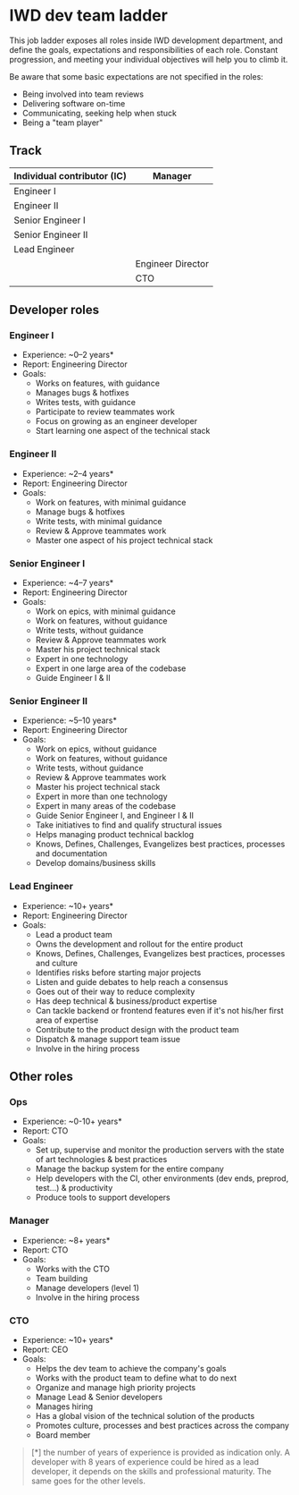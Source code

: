 # IWD dev team ladder

This job ladder exposes all roles inside IWD development department, and define the goals, expectations and responsibilities of each role.
Constant progression, and meeting your individual objectives will help you to climb it.

Be aware that some basic expectations are not specified in the roles:

- Being involved into team reviews
- Delivering software on-time
- Communicating, seeking help when stuck
- Being a "team player"

## Track

| Individual contributor (IC) | Manager           |
| --------------------------- | ----------------- |
| Engineer I                  |                   |
| Engineer II                 |                   |
| Senior Engineer I           |                   |
| Senior Engineer II          |                   |
| Lead Engineer               |                   |
|                             | Engineer Director |
|                             | CTO               |

## Developer roles

### Engineer I

- Experience: ~0–2 years\*
- Report: Engineering Director
- Goals:
  - Works on features, with guidance
  - Manages bugs & hotfixes
  - Writes tests, with guidance
  - Participate to review teammates work
  - Focus on growing as an engineer developer
  - Start learning one aspect of the technical stack

### Engineer II

- Experience: ~2–4 years\*
- Report: Engineering Director
- Goals:
  - Work on features, with minimal guidance
  - Manage bugs & hotfixes
  - Write tests, with minimal guidance
  - Review & Approve teammates work
  - Master one aspect of his project technical stack

### Senior Engineer I

- Experience: ~4–7 years\*
- Report: Engineering Director
- Goals:
  - Work on epics, with minimal guidance
  - Work on features, without guidance
  - Write tests, without guidance
  - Review & Approve teammates work
  - Master his project technical stack
  - Expert in one technology
  - Expert in one large area of the codebase
  - Guide Engineer I & II

### Senior Engineer II

- Experience: ~5–10 years\*
- Report: Engineering Director
- Goals:
  - Work on epics, without guidance
  - Work on features, without guidance
  - Write tests, without guidance
  - Review & Approve teammates work
  - Master his project technical stack
  - Expert in more than one technology
  - Expert in many areas of the codebase
  - Guide Senior Engineer I, and Engineer I & II
  - Take initiatives to find and qualify structural issues
  - Helps managing product technical backlog
  - Knows, Defines, Challenges, Evangelizes best practices, processes and documentation
  - Develop domains/business skills

### Lead Engineer

- Experience: ~10+ years\*
- Report: Engineering Director
- Goals:
  - Lead a product team
  - Owns the development and rollout for the entire product
  - Knows, Defines, Challenges, Evangelizes best practices, processes and culture
  - Identifies risks before starting major projects
  - Listen and guide debates to help reach a consensus
  - Goes out of their way to reduce complexity
  - Has deep technical & business/product expertise
  - Can tackle backend or frontend features even if it's not his/her first area of expertise
  - Contribute to the product design with the product team
  - Dispatch & manage support team issue
  - Involve in the hiring process

## Other roles

### Ops

- Experience: ~0-10+ years\*
- Report: CTO
- Goals:
  - Set up, supervise and monitor the production servers with the state of art technologies & best practices
  - Manage the backup system for the entire company
  - Help developers with the CI, other environments (dev ends, preprod, test...) & productivity
  - Produce tools to support developers

### Manager

- Experience: ~8+ years\*
- Report: CTO
- Goals:
  - Works with the CTO
  - Team building
  - Manage developers (level 1)
  - Involve in the hiring process

### CTO

- Experience: ~10+ years\*
- Report: CEO
- Goals:
  - Helps the dev team to achieve the company's goals
  - Works with the product team to define what to do next
  - Organize and manage high priority projects
  - Manage Lead & Senior developers
  - Manages hiring
  - Has a global vision of the technical solution of the products
  - Promotes culture, processes and best practices across the company
  - Board member

> [*] the number of years of experience is provided as indication only. A developer with 8 years of experience could be hired as a lead developer, it depends on the skills and professional maturity. The same goes for the other levels.
